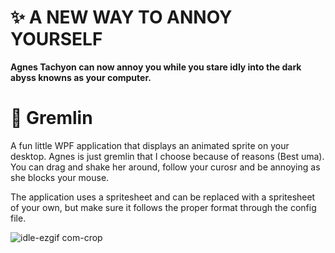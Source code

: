 # ✨ A NEW WAY TO ANNOY YOURSELF 

**Agnes Tachyon can now annoy you while you stare idly into the dark abyss knowns as your computer.**

# 📄 Gremlin
A fun little WPF application that displays an animated sprite on your desktop. Agnes is just gremlin that I choose because of reasons (Best uma).
You can drag and shake her around, follow your curosr and be annoying as she blocks your mouse.

The application uses a spritesheet and can be replaced with a spritesheet of your own, but make sure it follows the proper format through the config file.



![idle-ezgif com-crop](https://github.com/user-attachments/assets/97495dc4-1a5c-4e11-ac2f-cbf3c882adfe)
